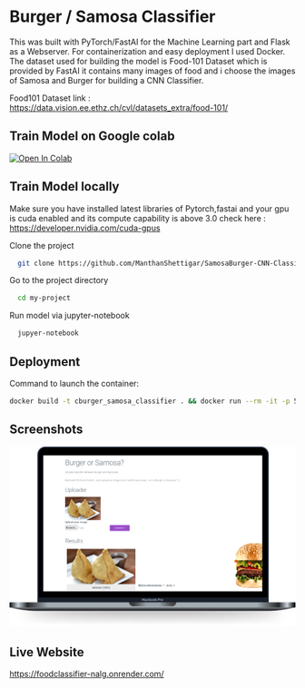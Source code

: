 
# Burger / Samosa Classifier

This was built with PyTorch/FastAI for the Machine Learning part and Flask as a Webserver. 
For containerization and easy deployment I used Docker.
The dataset used for building the model is Food-101 Dataset which is provided by FastAI
it contains many images of food and i choose the images of Samosa and Burger for building a CNN Classifier.

Food101 Dataset link : https://data.vision.ee.ethz.ch/cvl/datasets_extra/food-101/

## Train Model on Google colab

[![Open In Colab](https://colab.research.google.com/assets/colab-badge.svg)](https://colab.research.google.com/gist/ManthanShettigar/29885afe0a904a6e5d1c78f368311d9b/food-model.ipynb)

## Train Model locally

Make sure you have installed latest libraries of Pytorch,fastai and your gpu is cuda enabled and its compute capability is above 3.0
check here : https://developer.nvidia.com/cuda-gpus

Clone the project

```bash
  git clone https://github.com/ManthanShettigar/SamosaBurger-CNN-Classifier.git
```

Go to the project directory

```bash
  cd my-project
```

Run model via jupyter-notebook

```bash
  jupyer-notebook
```

  
## Deployment

Command to launch the container:
```bash
docker build -t cburger_samosa_classifier . && docker run --rm -it -p 5000:5000 burger_samosa_classifier

```

  
## Screenshots

![App Screenshot](Burger-or-Samosa.png)


## Live Website

https://foodclassifier-nalg.onrender.com/

